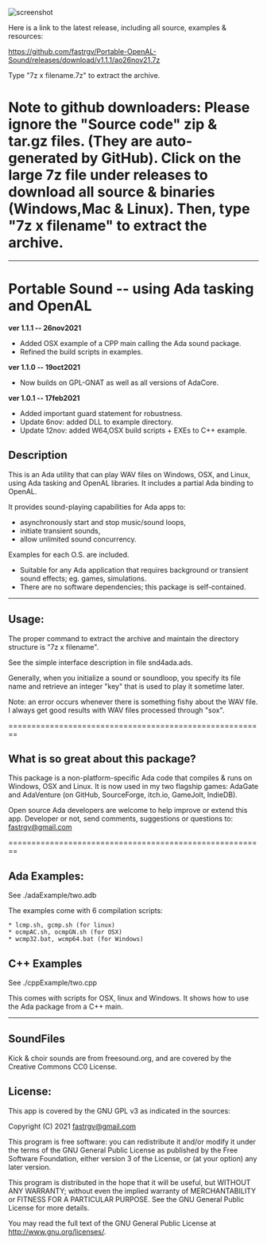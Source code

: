 ![screenshot](https://github.com/fastrgv/Portable-Sound/blob/main/lovelaceClef.png)

Here is a link to the latest release, including all source, examples & resources:

https://github.com/fastrgv/Portable-OpenAL-Sound/releases/download/v1.1.1/ao26nov21.7z


Type "7z x filename.7z" to extract the archive.

# Note to github downloaders: Please ignore the "Source code" zip & tar.gz files. (They are auto-generated by GitHub). Click on the large 7z file under releases to download all source & binaries (Windows,Mac & Linux). Then, type "7z x filename" to extract the archive. 



-------------------------------------------------------------------------------------------



# Portable Sound -- using Ada tasking and OpenAL



**ver 1.1.1 -- 26nov2021**

* Added OSX example of a CPP main calling the Ada sound package.
* Refined the build scripts in examples.

**ver 1.1.0 -- 19oct2021**

* Now builds on GPL-GNAT as well as all versions of AdaCore.

**ver 1.0.1 -- 17feb2021**

* Added important guard statement for robustness.
* Update 6nov: added DLL to example directory.
* Update 12nov: added W64,OSX build scripts + EXEs to C++ example.


## Description

This is an Ada utility that can play WAV files on Windows, OSX, and Linux, using 
Ada tasking and OpenAL libraries. It includes a partial Ada binding to OpenAL.

It provides sound-playing capabilities for Ada apps to:

* asynchronously start and stop music/sound loops, 
* initiate transient sounds,
* allow unlimited sound concurrency.

Examples for each O.S. are included.

* Suitable for any Ada application that requires background or transient sound effects; eg. games, simulations.
* There are no software dependencies; this package is self-contained.

--------------------------------------------------------
## Usage:

The proper command to extract the archive and maintain the directory structure is "7z x filename".

See the simple interface description in file snd4ada.ads.

Generally, when you initialize a sound or soundloop, you specify its file name and retrieve an integer "key" that is used to play it sometime later.

Note: an error occurs whenever there is something fishy about the WAV file. I always get good results with WAV files processed through "sox".

========================================================
## What is so great about this package?

This package is a non-platform-specific Ada code that compiles & runs on Windows, OSX and Linux. It is now used in my two flagship games: AdaGate and AdaVenture (on GitHub, SourceForge, itch.io, GameJolt, IndieDB). 

Open source Ada developers are welcome to help improve or extend this app.
Developer or not, send comments, suggestions or questions to:
fastrgv@gmail.com

========================================================

## Ada Examples:

See ./adaExample/two.adb

The examples come with 6 compilation scripts: 

	* lcmp.sh, gcmp.sh (for linux)
	* ocmpAC.sh, ocmpGN.sh (for OSX)
	* wcmp32.bat, wcmp64.bat (for Windows)

## C++ Examples

See ./cppExample/two.cpp

This comes with scripts for OSX, linux and Windows. It shows how to use the Ada package from a C++ main. 

---------------------------------------

## SoundFiles
Kick & choir sounds are from freesound.org, and are covered by the Creative Commons CC0 License.


## License:


This app is covered by the GNU GPL v3 as indicated in the sources:


Copyright (C) 2021  <fastrgv@gmail.com>

This program is free software: you can redistribute it and/or modify
it under the terms of the GNU General Public License as published by
the Free Software Foundation, either version 3 of the License, or
(at your option) any later version.

This program is distributed in the hope that it will be useful,
but WITHOUT ANY WARRANTY; without even the implied warranty of
MERCHANTABILITY or FITNESS FOR A PARTICULAR PURPOSE.  See the
GNU General Public License for more details.

You may read the full text of the GNU General Public License
at <http://www.gnu.org/licenses/>.

